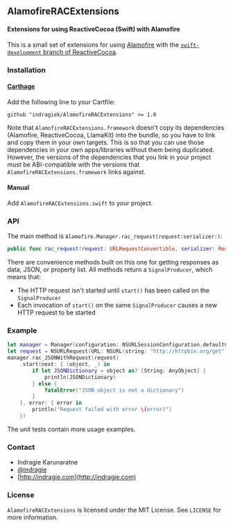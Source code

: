 ## AlamofireRACExtensions
#### Extensions for using ReactiveCocoa (Swift) with Alamofire

This is a small set of extensions for using [Alamofire](https://github.com/Alamofire/Alamofire) with the [`swift-development` branch of ReactiveCocoa](https://github.com/reactivecocoa/reactivecocoa/tree/swift-development).

### Installation

#### [Carthage](https://github.com/Carthage/Carthage)

Add the following line to your Cartfile:

```
github "indragiek/AlamofireRACExtensions" >= 1.0
```

Note that `AlamofireRACExtensions.framework` doesn't copy its dependencies (Alamofire, ReactiveCocoa, LlamaKit) into the bundle, so you have to link and copy them in your own targets. This is so that you can use those dependencies in your own apps/libraries without them being duplicated. However, the versions of the dependencies that you link in your project must be ABI-compatible with the versions that `AlamofireRACExtensions.framework` links against.

#### Manual

Add `AlamofireRACExtensions.swift` to your project.

### API

The main method is `Alamofire.Manager.rac_request(request:serializer:)`:

```swift
public func rac_request(request: URLRequestConvertible, serializer: Request.Serializer) -> SignalProducer<(AnyObject, NSHTTPURLResponse), NSError>
```

There are convenience methods built on this one for getting responses as data, JSON, or property list. All methods return a `SignalProducer`, which means that:

* The HTTP request isn't started until `start()` has been called on the `SignalProducer`
* Each invocation of `start()` on the same `SignalProducer` causes a new HTTP request to be started

### Example

```swift
let manager = Manager(configuration: NSURLSessionConfiguration.defaultConfiguration())
let request = NSURLRequest(URL: NSURL(string: "http://httpbin.org/get")!)
manager.rac_JSONWithRequest(request)
    .start(next: { (object, _) in
        if let JSONDictionary = object as? [String: AnyObject] {
            println(JSONDictionary)
        } else {
            fatalError("JSON object is not a dictionary")
        }
    }, error: { error in
        println("Request failed with error \(error)")
    })
```        

The unit tests contain more usage examples.

### Contact

* Indragie Karunaratne
* [@indragie](http://twitter.com/indragie)
* [http://indragie.com](http://indragie.com)

### License

`AlamofireRACExtensions` is licensed under the MIT License. See `LICENSE` for more information.
